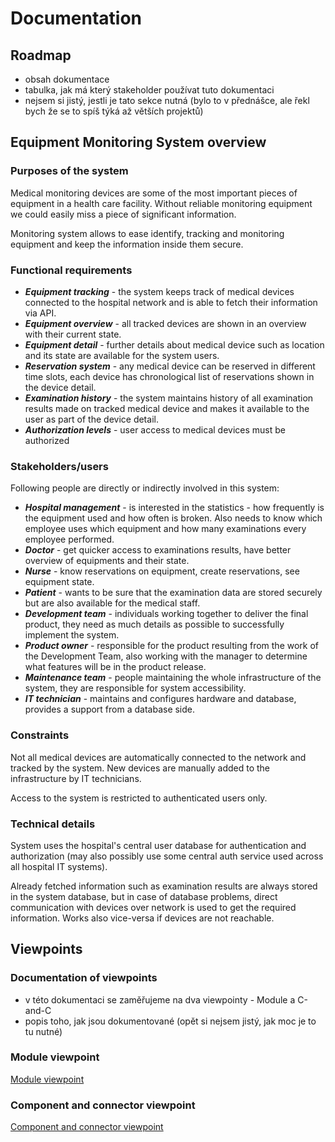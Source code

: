 # Documentation #
## Roadmap ##
- obsah dokumentace
- tabulka, jak má který stakeholder používat tuto dokumentaci
- nejsem si jistý, jestli je tato sekce nutná (bylo to v přednášce, ale řekl bych že se to spíš týká až větších projektů)

## Equipment Monitoring System overview ##
### Purposes of the system ###
Medical monitoring devices are some of the most important  pieces of equipment in a health  care  facility. Without  reliable monitoring equipment  we  could  easily miss a piece of significant  information.

Monitoring system allows to ease  identify, tracking and monitoring equipment and keep  the  information  inside  them  secure.
### Functional requirements ###
- ***Equipment tracking*** - the system keeps track of medical devices connected to the hospital network and is able to fetch their information via API.
- ***Equipment overview*** - all tracked devices are shown in an overview with their current state.
-  ***Equipment detail*** - further details about medical device such as location and its state are available for the system users.
- ***Reservation system*** - any medical device can be reserved in different time slots, each device has chronological list of reservations shown in the device detail.
- ***Examination history*** - the system maintains history of all examination results made on tracked medical device and makes it available to the user as part of the device detail.
 - ***Authorization levels*** - user access to medical devices must be authorized
 
### Stakeholders/users ###
Following people are directly or indirectly involved in this system:

 - ***Hospital management*** - is  interested in the  statistics - how  frequently  is  the  equipment  used and how  often  is  broken. Also needs to know  which  employee  uses  which  equipment and how  many 
   examinations  every  employee  performed.
 - ***Doctor*** - get quicker  access to examinations  results, have  better  overview of equipments and their state.
 - ***Nurse*** - know  reservations on equipment, create  reservations, see  equipment state.
 - ***Patient*** - wants to be  sure  that  the  examination  data are stored  securely  but are also  available  for  the  medical  staff.
- ***Development team***  - individuals  working  together to deliver  the  final  product, they  need as much  details as possible to successfully  implement  the  system.
- ***Product owner*** - responsible  for  the  product  resulting  from  the  work of  the  Development Team, also  working  with  the  manager to determine  what  features  will  be in the  product  release.
- ***Maintenance team*** - people  maintaining  the  whole  infrastructure of the  system, they are responsible  for  system  accessibility.
- ***IT technician*** -  maintains and configures  hardware and database, provides a support  from a database  side.

### Constraints ###
Not all medical devices are automatically connected to the network and tracked by the system. New devices are manually added to the infrastructure by IT technicians.

Access to the system is restricted to authenticated users only.

### Technical details ###
System uses the hospital's central user database for authentication and authorization (may also possibly use some central auth service used across all hospital IT systems).

Already fetched information such as examination results are always stored in the system database, but in case of database problems, direct communication with devices over network is used to get the required information. Works also vice-versa if devices are not reachable.

## Viewpoints ##
### Documentation of viewpoints ###
- v této dokumentaci se zaměřujeme na dva viewpointy - Module a C-and-C
- popis toho, jak jsou dokumentované (opět si nejsem jistý, jak moc je to tu nutné)

### Module viewpoint ###
[Module viewpoint](viewpoints/moduleViewpoint.md)

### Component and connector viewpoint ###
[Component and connector viewpoint](viewpoints/cacViewpoint.md)